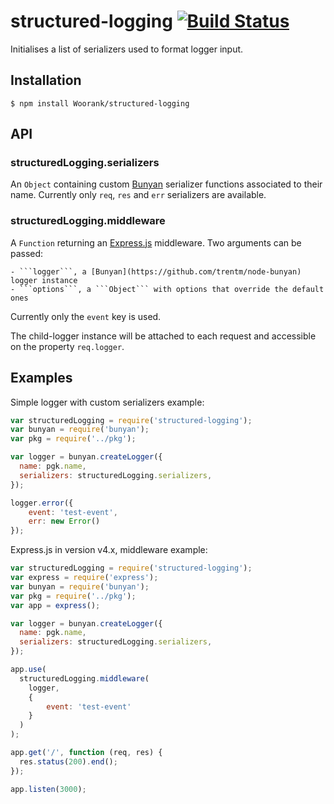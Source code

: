 # structured-logging [![Build Status][circle-image]][circle-url]

Initialises a list of serializers used to format logger input.

## Installation

```shell
$ npm install Woorank/structured-logging
```

## API

### structuredLogging.serializers

An ```Object``` containing custom [Bunyan](https://github.com/trentm/node-bunyan) serializer functions associated to their name.
Currently only ```req```, ```res``` and ```err``` serializers are available.

### structuredLogging.middleware

A ```Function``` returning an [Express.js](expressjs.com/en/4x/api.html) middleware.
Two arguments can be passed:

	- ```logger```, a [Bunyan](https://github.com/trentm/node-bunyan) logger instance
	- ```options```, a ```Object``` with options that override the default ones

Currently only the ```event``` key is used.

The child-logger instance will be attached to each request and accessible on the property ```req.logger```.

## Examples

Simple logger with custom serializers example:

```javascript
var structuredLogging = require('structured-logging');
var bunyan = require('bunyan');
var pkg = require('../pkg');

var logger = bunyan.createLogger({
  name: pgk.name,
  serializers: structuredLogging.serializers,
});

logger.error({
	event: 'test-event',
	err: new Error()
});
```

Express.js in version v4.x, middleware example:

```javascript
var structuredLogging = require('structured-logging');
var express = require('express');
var bunyan = require('bunyan');
var pkg = require('../pkg');
var app = express();

var logger = bunyan.createLogger({
  name: pgk.name,
  serializers: structuredLogging.serializers,
});

app.use(
  structuredLogging.middleware(
    logger,
    {
		event: 'test-event'
	}
  )
);

app.get('/', function (req, res) {
  res.status(200).end();
});

app.listen(3000);
```

[circle-image]: https://circleci.com/gh/Woorank/structured-logging.svg
[circle-url]: https://circleci.com/gh/Woorank/structured-logging
